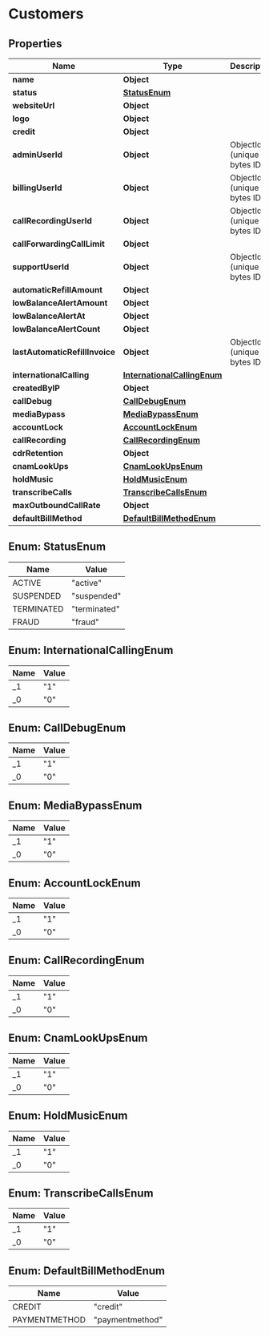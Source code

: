 

# Customers


## Properties

| Name | Type | Description | Notes |
|------------ | ------------- | ------------- | -------------|
|**name** | **Object** |  |  |
|**status** | [**StatusEnum**](#StatusEnum) |  |  [optional] |
|**websiteUrl** | **Object** |  |  [optional] |
|**logo** | **Object** |  |  [optional] |
|**credit** | **Object** |  |  [optional] |
|**adminUserId** | **Object** | ObjectId (unique 12 bytes ID) |  [optional] |
|**billingUserId** | **Object** | ObjectId (unique 12 bytes ID) |  [optional] |
|**callRecordingUserId** | **Object** | ObjectId (unique 12 bytes ID) |  [optional] |
|**callForwardingCallLimit** | **Object** |  |  [optional] |
|**supportUserId** | **Object** | ObjectId (unique 12 bytes ID) |  [optional] |
|**automaticRefillAmount** | **Object** |  |  [optional] |
|**lowBalanceAlertAmount** | **Object** |  |  [optional] |
|**lowBalanceAlertAt** | **Object** |  |  [optional] |
|**lowBalanceAlertCount** | **Object** |  |  [optional] |
|**lastAutomaticRefillInvoice** | **Object** | ObjectId (unique 12 bytes ID) |  [optional] |
|**internationalCalling** | [**InternationalCallingEnum**](#InternationalCallingEnum) |  |  [optional] |
|**createdByIP** | **Object** |  |  [optional] |
|**callDebug** | [**CallDebugEnum**](#CallDebugEnum) |  |  [optional] |
|**mediaBypass** | [**MediaBypassEnum**](#MediaBypassEnum) |  |  [optional] |
|**accountLock** | [**AccountLockEnum**](#AccountLockEnum) |  |  [optional] |
|**callRecording** | [**CallRecordingEnum**](#CallRecordingEnum) |  |  [optional] |
|**cdrRetention** | **Object** |  |  [optional] |
|**cnamLookUps** | [**CnamLookUpsEnum**](#CnamLookUpsEnum) |  |  [optional] |
|**holdMusic** | [**HoldMusicEnum**](#HoldMusicEnum) |  |  [optional] |
|**transcribeCalls** | [**TranscribeCallsEnum**](#TranscribeCallsEnum) |  |  [optional] |
|**maxOutboundCallRate** | **Object** |  |  [optional] |
|**defaultBillMethod** | [**DefaultBillMethodEnum**](#DefaultBillMethodEnum) |  |  |



## Enum: StatusEnum

| Name | Value |
|---- | -----|
| ACTIVE | &quot;active&quot; |
| SUSPENDED | &quot;suspended&quot; |
| TERMINATED | &quot;terminated&quot; |
| FRAUD | &quot;fraud&quot; |



## Enum: InternationalCallingEnum

| Name | Value |
|---- | -----|
| _1 | &quot;1&quot; |
| _0 | &quot;0&quot; |



## Enum: CallDebugEnum

| Name | Value |
|---- | -----|
| _1 | &quot;1&quot; |
| _0 | &quot;0&quot; |



## Enum: MediaBypassEnum

| Name | Value |
|---- | -----|
| _1 | &quot;1&quot; |
| _0 | &quot;0&quot; |



## Enum: AccountLockEnum

| Name | Value |
|---- | -----|
| _1 | &quot;1&quot; |
| _0 | &quot;0&quot; |



## Enum: CallRecordingEnum

| Name | Value |
|---- | -----|
| _1 | &quot;1&quot; |
| _0 | &quot;0&quot; |



## Enum: CnamLookUpsEnum

| Name | Value |
|---- | -----|
| _1 | &quot;1&quot; |
| _0 | &quot;0&quot; |



## Enum: HoldMusicEnum

| Name | Value |
|---- | -----|
| _1 | &quot;1&quot; |
| _0 | &quot;0&quot; |



## Enum: TranscribeCallsEnum

| Name | Value |
|---- | -----|
| _1 | &quot;1&quot; |
| _0 | &quot;0&quot; |



## Enum: DefaultBillMethodEnum

| Name | Value |
|---- | -----|
| CREDIT | &quot;credit&quot; |
| PAYMENTMETHOD | &quot;paymentmethod&quot; |



